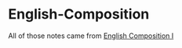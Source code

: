 # English-Composition

All of those notes came from [English Composition I](https://www.coursera.org/learn/english-composition/home/welcome)